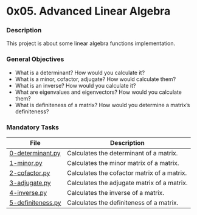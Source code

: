 # 0x05. Advanced Linear Algebra

### Description

This project is about some linear algebra functions implementation.

### General Objectives

* What is a determinant? How would you calculate it?
* What is a minor, cofactor, adjugate? How would calculate them?
* What is an inverse? How would you calculate it?
* What are eigenvalues and eigenvectors? How would you calculate them?
* What is definiteness of a matrix? How would you determine a matrix’s definiteness?

### Mandatory Tasks

| File | Description |
| ------ | ------ |
| [0-determinant.py](0-determinant.py) | Calculates the determinant of a matrix. |
| [1-minor.py](1-minor.py) | Calculates the minor matrix of a matrix. |
| [2-cofactor.py](2-cofactor.py) | Calculates the cofactor matrix of a matrix. |
| [3-adjugate.py](3-adjugate.py) | Calculates the adjugate matrix of a matrix. |
| [4-inverse.py](4-inverse.py) | Calculates the inverse of a matrix. |
| [5-definiteness.py](5-definiteness.py) | Calculates the definiteness of a matrix. |
